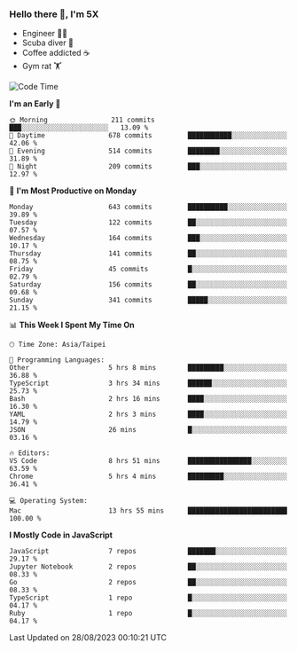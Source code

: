 ### Hello there 👋, I'm 5X

* Engineer 👨‍💻
* Scuba diver 🤿
* Coffee addicted ☕️
* Gym rat 🏋️

<!--START_SECTION:waka-->
![Code Time](http://img.shields.io/badge/Code%20Time-479%20hrs%2049%20mins-blue)

**I'm an Early 🐤** 

```text
🌞 Morning                211 commits         ███░░░░░░░░░░░░░░░░░░░░░░   13.09 % 
🌆 Daytime                678 commits         ███████████░░░░░░░░░░░░░░   42.06 % 
🌃 Evening                514 commits         ████████░░░░░░░░░░░░░░░░░   31.89 % 
🌙 Night                  209 commits         ███░░░░░░░░░░░░░░░░░░░░░░   12.97 % 
```
📅 **I'm Most Productive on Monday** 

```text
Monday                   643 commits         ██████████░░░░░░░░░░░░░░░   39.89 % 
Tuesday                  122 commits         ██░░░░░░░░░░░░░░░░░░░░░░░   07.57 % 
Wednesday                164 commits         ███░░░░░░░░░░░░░░░░░░░░░░   10.17 % 
Thursday                 141 commits         ██░░░░░░░░░░░░░░░░░░░░░░░   08.75 % 
Friday                   45 commits          █░░░░░░░░░░░░░░░░░░░░░░░░   02.79 % 
Saturday                 156 commits         ██░░░░░░░░░░░░░░░░░░░░░░░   09.68 % 
Sunday                   341 commits         █████░░░░░░░░░░░░░░░░░░░░   21.15 % 
```


📊 **This Week I Spent My Time On** 

```text
🕑︎ Time Zone: Asia/Taipei

💬 Programming Languages: 
Other                    5 hrs 8 mins        █████████░░░░░░░░░░░░░░░░   36.88 % 
TypeScript               3 hrs 34 mins       ██████░░░░░░░░░░░░░░░░░░░   25.73 % 
Bash                     2 hrs 16 mins       ████░░░░░░░░░░░░░░░░░░░░░   16.30 % 
YAML                     2 hrs 3 mins        ████░░░░░░░░░░░░░░░░░░░░░   14.79 % 
JSON                     26 mins             █░░░░░░░░░░░░░░░░░░░░░░░░   03.16 % 

🔥 Editors: 
VS Code                  8 hrs 51 mins       ████████████████░░░░░░░░░   63.59 % 
Chrome                   5 hrs 4 mins        █████████░░░░░░░░░░░░░░░░   36.41 % 

💻 Operating System: 
Mac                      13 hrs 55 mins      █████████████████████████   100.00 % 
```

**I Mostly Code in JavaScript** 

```text
JavaScript               7 repos             ███████░░░░░░░░░░░░░░░░░░   29.17 % 
Jupyter Notebook         2 repos             ██░░░░░░░░░░░░░░░░░░░░░░░   08.33 % 
Go                       2 repos             ██░░░░░░░░░░░░░░░░░░░░░░░   08.33 % 
TypeScript               1 repo              █░░░░░░░░░░░░░░░░░░░░░░░░   04.17 % 
Ruby                     1 repo              █░░░░░░░░░░░░░░░░░░░░░░░░   04.17 % 
```




 Last Updated on 28/08/2023 00:10:21 UTC
<!--END_SECTION:waka-->

